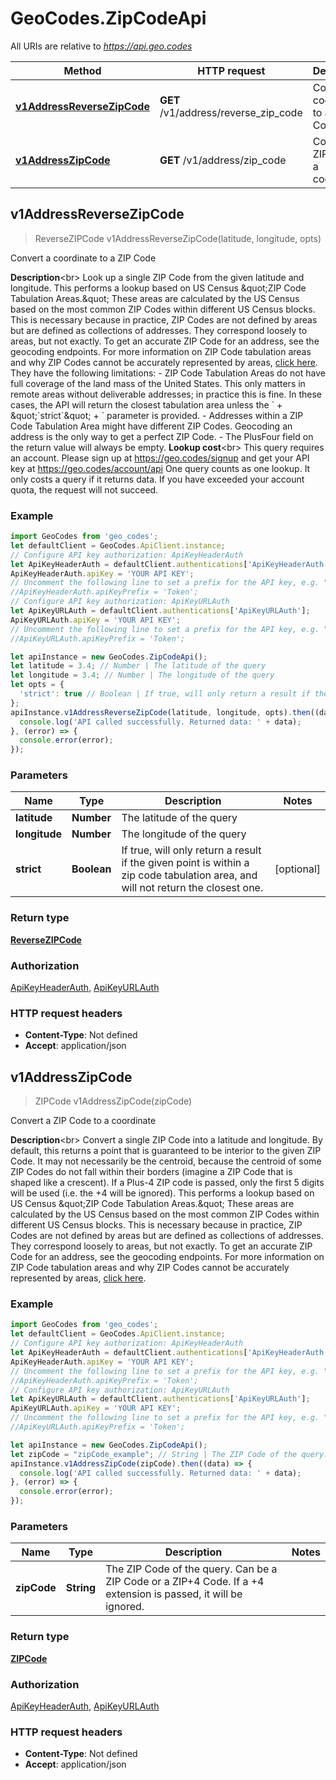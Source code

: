 # GeoCodes.ZipCodeApi

All URIs are relative to *https://api.geo.codes*

Method | HTTP request | Description
------------- | ------------- | -------------
[**v1AddressReverseZipCode**](ZipCodeApi.md#v1AddressReverseZipCode) | **GET** /v1/address/reverse_zip_code | Convert a coordinate to a ZIP Code
[**v1AddressZipCode**](ZipCodeApi.md#v1AddressZipCode) | **GET** /v1/address/zip_code | Convert a ZIP Code to a coordinate



## v1AddressReverseZipCode

> ReverseZIPCode v1AddressReverseZipCode(latitude, longitude, opts)

Convert a coordinate to a ZIP Code

**Description**&lt;br&gt;  Look up a single ZIP Code from the given latitude and longitude.  This performs a lookup based on US Census \&quot;ZIP Code Tabulation Areas.\&quot; These areas are calculated by the US Census based on the most common ZIP Codes within different US Census blocks. This is necessary because in practice, ZIP Codes are not defined by areas but are defined as collections of addresses. They correspond loosely to areas, but not exactly. To get an accurate ZIP Code for an address, see the geocoding endpoints.  For more information on ZIP Code tabulation areas and why ZIP Codes cannot be accurately represented by areas, [click here](https://geo.codes/resources/articles/complete-guide-to-zip-codes#what-are-zip-code-tabulation-areas).  They have the following limitations: - ZIP Code Tabulation Areas do not have full coverage of the land mass of the United States. This only matters in remote areas without deliverable addresses; in practice this is fine. In these cases, the API will return the closest tabulation area unless the &#x60; + \&quot;&#x60;strict&#x60;\&quot; + &#x60; parameter is provided. - Addresses within a ZIP Code Tabulation Area might have different ZIP Codes. Geocoding an address is the only way to get a perfect ZIP Code. - The PlusFour field on the return value will always be empty.  **Lookup cost**&lt;br&gt;  This query requires an account. Please sign up at https://geo.codes/signup and get your API key at https://geo.codes/account/api  One query counts as one lookup. It only costs a query if it returns data. If you have exceeded your account quota, the request will not succeed.

### Example

```javascript
import GeoCodes from 'geo_codes';
let defaultClient = GeoCodes.ApiClient.instance;
// Configure API key authorization: ApiKeyHeaderAuth
let ApiKeyHeaderAuth = defaultClient.authentications['ApiKeyHeaderAuth'];
ApiKeyHeaderAuth.apiKey = 'YOUR API KEY';
// Uncomment the following line to set a prefix for the API key, e.g. "Token" (defaults to null)
//ApiKeyHeaderAuth.apiKeyPrefix = 'Token';
// Configure API key authorization: ApiKeyURLAuth
let ApiKeyURLAuth = defaultClient.authentications['ApiKeyURLAuth'];
ApiKeyURLAuth.apiKey = 'YOUR API KEY';
// Uncomment the following line to set a prefix for the API key, e.g. "Token" (defaults to null)
//ApiKeyURLAuth.apiKeyPrefix = 'Token';

let apiInstance = new GeoCodes.ZipCodeApi();
let latitude = 3.4; // Number | The latitude of the query
let longitude = 3.4; // Number | The longitude of the query
let opts = {
  'strict': true // Boolean | If true, will only return a result if the given point is within a zip code tabulation area, and will not return the closest one.
};
apiInstance.v1AddressReverseZipCode(latitude, longitude, opts).then((data) => {
  console.log('API called successfully. Returned data: ' + data);
}, (error) => {
  console.error(error);
});

```

### Parameters


Name | Type | Description  | Notes
------------- | ------------- | ------------- | -------------
 **latitude** | **Number**| The latitude of the query | 
 **longitude** | **Number**| The longitude of the query | 
 **strict** | **Boolean**| If true, will only return a result if the given point is within a zip code tabulation area, and will not return the closest one. | [optional] 

### Return type

[**ReverseZIPCode**](ReverseZIPCode.md)

### Authorization

[ApiKeyHeaderAuth](../README.md#ApiKeyHeaderAuth), [ApiKeyURLAuth](../README.md#ApiKeyURLAuth)

### HTTP request headers

- **Content-Type**: Not defined
- **Accept**: application/json


## v1AddressZipCode

> ZIPCode v1AddressZipCode(zipCode)

Convert a ZIP Code to a coordinate

**Description**&lt;br&gt;  Convert a single ZIP Code into a latitude and longitude.  By default, this returns a point that is guaranteed to be interior to the given ZIP Code. It may not necessarily be the centroid, because the centroid of some ZIP Codes do not fall within their borders (imagine a ZIP Code that is shaped like a crescent).  If a Plus-4 ZIP code is passed, only the first 5 digits will be used (i.e. the +4 will be ignored).  This performs a lookup based on US Census \&quot;ZIP Code Tabulation Areas.\&quot; These areas are calculated by the US Census based on the most common ZIP Codes within different US Census blocks. This is necessary because in practice, ZIP Codes are not defined by areas but are defined as collections of addresses. They correspond loosely to areas, but not exactly. To get an accurate ZIP Code for an address, see the geocoding endpoints.  For more information on ZIP Code tabulation areas and why ZIP Codes cannot be accurately represented by areas, [click here](https://geo.codes/resources/articles/complete-guide-to-zip-codes#what-are-zip-code-tabulation-areas).

### Example

```javascript
import GeoCodes from 'geo_codes';
let defaultClient = GeoCodes.ApiClient.instance;
// Configure API key authorization: ApiKeyHeaderAuth
let ApiKeyHeaderAuth = defaultClient.authentications['ApiKeyHeaderAuth'];
ApiKeyHeaderAuth.apiKey = 'YOUR API KEY';
// Uncomment the following line to set a prefix for the API key, e.g. "Token" (defaults to null)
//ApiKeyHeaderAuth.apiKeyPrefix = 'Token';
// Configure API key authorization: ApiKeyURLAuth
let ApiKeyURLAuth = defaultClient.authentications['ApiKeyURLAuth'];
ApiKeyURLAuth.apiKey = 'YOUR API KEY';
// Uncomment the following line to set a prefix for the API key, e.g. "Token" (defaults to null)
//ApiKeyURLAuth.apiKeyPrefix = 'Token';

let apiInstance = new GeoCodes.ZipCodeApi();
let zipCode = "zipCode_example"; // String | The ZIP Code of the query. Can be a ZIP Code or a ZIP+4 Code. If a +4 extension is passed, it will be ignored.
apiInstance.v1AddressZipCode(zipCode).then((data) => {
  console.log('API called successfully. Returned data: ' + data);
}, (error) => {
  console.error(error);
});

```

### Parameters


Name | Type | Description  | Notes
------------- | ------------- | ------------- | -------------
 **zipCode** | **String**| The ZIP Code of the query. Can be a ZIP Code or a ZIP+4 Code. If a +4 extension is passed, it will be ignored. | 

### Return type

[**ZIPCode**](ZIPCode.md)

### Authorization

[ApiKeyHeaderAuth](../README.md#ApiKeyHeaderAuth), [ApiKeyURLAuth](../README.md#ApiKeyURLAuth)

### HTTP request headers

- **Content-Type**: Not defined
- **Accept**: application/json

